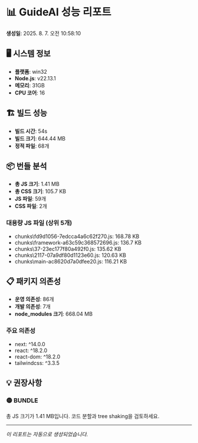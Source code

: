 # 📊 GuideAI 성능 리포트

**생성일**: 2025. 8. 7. 오전 10:58:10

## 🖥️ 시스템 정보
- **플랫폼**: win32
- **Node.js**: v22.13.1
- **메모리**: 31GB
- **CPU 코어**: 16

## 🏗️ 빌드 성능

- **빌드 시간**: 54s
- **빌드 크기**: 644.44 MB
- **정적 파일**: 68개


## 📦 번들 분석

- **총 JS 크기**: 1.41 MB
- **총 CSS 크기**: 105.7 KB
- **JS 파일**: 59개
- **CSS 파일**: 2개

### 대용량 JS 파일 (상위 5개)
- chunks\fd9d1056-7edcca4a6c62f270.js: 168.78 KB
- chunks\framework-a63c59c368572696.js: 136.7 KB
- chunks\37-23ec177f80a492f0.js: 135.62 KB
- chunks\2117-07a9df80d1123e60.js: 120.63 KB
- chunks\main-ac8620d7a0dfee20.js: 116.21 KB


## 📋 패키지 의존성

- **운영 의존성**: 86개
- **개발 의존성**: 7개
- **node_modules 크기**: 668.04 MB

### 주요 의존성
- next: ^14.0.0
- react: ^18.2.0
- react-dom: ^18.2.0
- tailwindcss: ^3.3.5


## 💡 권장사항
### 🟡 BUNDLE
총 JS 크기가 1.41 MB입니다. 코드 분할과 tree shaking을 검토하세요.

---
*이 리포트는 자동으로 생성되었습니다.*